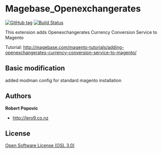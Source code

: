 Magebase_Openexchangerates
==========================
[![GitHub tag](http://img.shields.io/github/tag/ffuenf/Magebase_Openexchangerates.svg)][tag]
[![Build Status](http://img.shields.io/travis/ffuenf/Magebase_Openexchangerates.svg)][travis]

[tag]: https://github.com/ffuenf/Magebase_Openexchangerates
[travis]: https://travis-ci.org/ffuenf/Magebase_Openexchangerates


This extension adds Openexchangerates Currency Conversion Service to Magento

Tutorial: http://magebase.com/magento-tutorials/adding-openexchangerates-currency-conversion-service-to-magento/

Basic modification
------------------

added modman config for standard magento installation 


Authors
-------

**Robert Popovic**

+ http://lero9.co.nz


License
-------

[Open Software License (OSL 3.0)](http://opensource.org/licenses/osl-3.0.php)